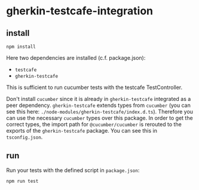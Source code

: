 # gherkin-testcafe-integration

## install

``npm install``

Here two dependencies are installed (c.f. package.json):
 * ``testcafe``
 * ``gherkin-testcafe``

This is sufficient to run cucumber tests with the testcafe TestController.

Don't install ``cucumber`` since it is already in ``gherkin-testcafe`` integrated as a peer dependency. ``gherkin-testcafe`` extends types from ``cucumber`` (you can see this here: ``./node-modules/gherkin-testcafe/index.d.ts``). Therefore you can use the necessary ``cucumber`` types over this package. In order to get the correct types, the import path for ``@cucumber/cucumber`` is rerouted to the exports of the ``gherkin-testcafe`` package. You can see this in ``tsconfig.json``.

## run

Run your tests with the defined script in ``package.json``:

``npm run test``
